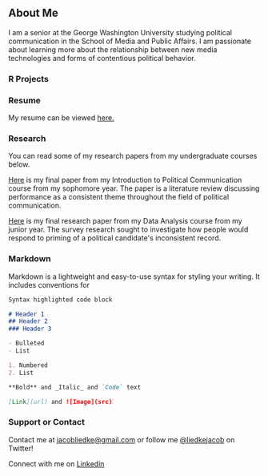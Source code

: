 ## About Me

I am a senior at the George Washington University studying political communication in the School of Media and Public Affairs. I am passionate about learning more about the relationship between new media technologies and forms of contentious political behavior.

### R Projects

### Resume

My resume can be viewed [here.](https://jacobliedke.github.io/Resume/index.pdf)

### Research

You can read some of my research papers from my undergraduate courses below.

[Here](https://jacobliedke.github.io/Research/performancec_in_polcomm.pdf) is my final paper from my Introduction to Political Communication course from my sophomore year. The paper is a literature review discussing performance as a consistent theme throughout the field of political communication.

[Here](https://jacobliedke.github.io/Research/data_analysis_research.pdf) is my final research paper from my Data Analysis course from my junior year. The survey research sought to investigate how people would respond to priming of a political candidate's inconsistent record.

### Markdown

Markdown is a lightweight and easy-to-use syntax for styling your writing. It includes conventions for

```markdown
Syntax highlighted code block

# Header 1
## Header 2
### Header 3

- Bulleted
- List

1. Numbered
2. List

**Bold** and _Italic_ and `Code` text

[Link](url) and ![Image](src)
```


### Support or Contact

Contact me at jacobliedke@gmail.com or follow me [@liedkejacob](https://twitter.com/liedkejacob) on Twitter!

Connect with me on [Linkedin](https://www.linkedin.com/in/jacob-liedke/)
